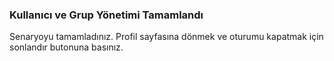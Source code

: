 ### Kullanıcı ve Grup Yönetimi Tamamlandı

Senaryoyu tamamladınız. 
Profil sayfasına dönmek ve oturumu kapatmak için sonlandır butonuna basınız.